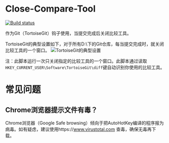 # Close-Compare-Tool

[![Build status](https://ci.appveyor.com/api/projects/status/j6wl8923y7gdcfk1?svg=true)](https://ci.appveyor.com/project/gqqnbig/close-compare-tool)

作为Git（TortoiseGit）钩子使用，当提交完成后关闭比较工具。

TortoiseGit的典型设置如下，对于所有D:\下的Git仓库，每当提交完成时，就关闭比较工具的一个窗口。
![TortoiseGit的典型设置](https://user-images.githubusercontent.com/614159/35664664-dbf51894-06d7-11e8-9387-7c8bcb9f8732.png)

注：此脚本运行一次只关闭指定的比较工具的一个窗口。此脚本通过读取`HKEY_CURRENT_USER\Software\TortoiseGit\diff`键自动识别你使用的比较工具。


# 常见问题
## Chrome浏览器提示文件有毒？

Chrome浏览器（Google Safe browsing）倾向于把AutoHotKey编译的程序报为病毒。如有疑虑，建议使用https://www.virustotal.com 查毒，确保无毒再下载。
